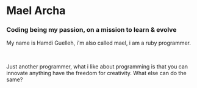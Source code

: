 <h1> Mael Archa</h1>


<h3> Coding being my passion, on a mission to learn & evolve </h3>
<p> My name is Hamdi Guelleh, i'm also called mael, i am a ruby programmer. </p>
<br>
<p> Just another programmer, what i like about programming is that you can innovate anything have the freedom for creativity. What else can do the same? </p>
